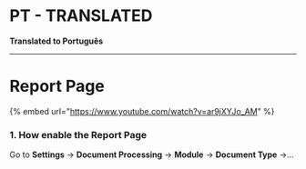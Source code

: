 # PT - TRANSLATED

**Translated to Português**

---

# Report Page



{% embed url="https://www.youtube.com/watch?v=ar9jXYJo_AM" %}

### 1. How enable the Report Page&#x20;

Go to **Settings** → **Document Processing** → **Module** → **Document Type** →...